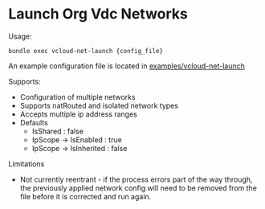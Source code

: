 # Launch Org Vdc Networks

Usage:

    bundle exec vcloud-net-launch {config_file}

An example configuration file is located in [examples/vcloud-net-launch][example_yaml]


Supports:

* Configuration of multiple networks
* Supports natRouted and isolated network types
* Accepts multiple ip address ranges
* Defaults
  * IsShared : false
  * IpScope -> IsEnabled : true
  * IpScope -> IsInherited : false


Limitations

* Not currently reentrant - if the process errors part of the way through, the previously applied network config
will need to be removed from the file before it is corrected and run again.


[example_yaml]: ../examples/vcloud-net-launch/
